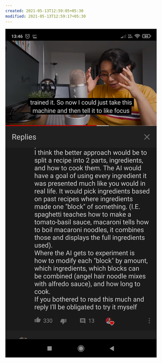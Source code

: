 ```yaml
---
created: 2021-05-13T12:59:05+05:30
modified: 2021-05-13T12:59:17+05:30
---
```


![Image](./image_picker6899997258554296913.jpg)

